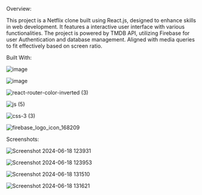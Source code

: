Overview:

This project is a Netflix clone built using React.js, designed to enhance skills in web development. It features a interactive user interface with various functionalities. The project is powered by TMDB API, utilizing Firebase for user Authentication and database management. Aligned with media queries to fit effectively based on screen ratio.

Built With:

![image](https://github.com/haswanth14/netflix-clone/assets/79705655/53b4f855-c308-4bea-b25b-45ad1317792d)

![image](https://github.com/haswanth14/netflix-clone/assets/79705655/cb54cf84-26df-45f2-9afd-160cc7df0fd3)

![react-router-color-inverted (3)](https://github.com/haswanth14/netflix-clone/assets/79705655/804a2e52-c99c-4a7f-b3db-04377abde4d4)

![js (5)](https://github.com/haswanth14/netflix-clone/assets/79705655/7af69c78-bd9c-492d-8ee9-766140fbe1de)

![css-3 (3)](https://github.com/haswanth14/netflix-clone/assets/79705655/c223b129-3828-47e0-b696-b42cb881bb57)


![firebase_logo_icon_168209](https://github.com/haswanth14/netflix-clone/assets/79705655/6cf346c7-205b-4a4b-a81b-054be56095f0)

Screenshots:

![Screenshot 2024-06-18 123931](https://github.com/haswanth14/netflix-clone/assets/79705655/7cd0b1ae-466e-4e5b-b2d9-fe479e09aac6)

![Screenshot 2024-06-18 123953](https://github.com/haswanth14/netflix-clone/assets/79705655/fcffade1-f486-4298-9741-79c5fece9408)

![Screenshot 2024-06-18 131510](https://github.com/haswanth14/netflix-clone/assets/79705655/f48ce3ed-30fb-449c-88b0-c3966edde0cd)

![Screenshot 2024-06-18 131621](https://github.com/haswanth14/netflix-clone/assets/79705655/afce9d8e-ea99-43e0-bf5b-8f24885de6a1)









